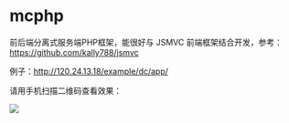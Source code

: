 mcphp
=====

前后端分离式服务端PHP框架，能很好与 JSMVC 前端框架结合开发，参考：https://github.com/kally788/jsmvc

例子：http://120.24.13.18/example/dc/app/

请用手机扫描二维码查看效果：

<img src="http://120.24.13.18/example/dc.png">


